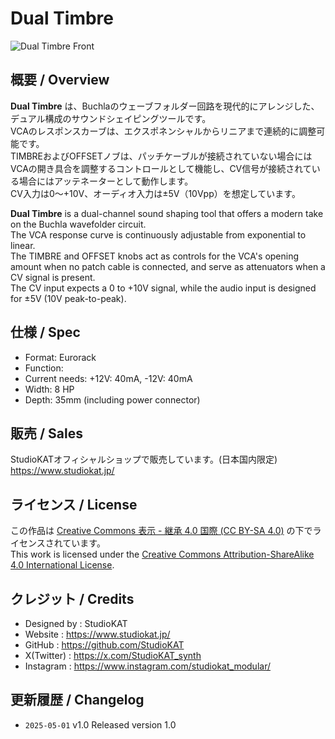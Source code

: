 # Dual Timbre
![Dual Timbre Front]()

## 概要 / Overview

**Dual Timbre** は、Buchlaのウェーブフォルダー回路を現代的にアレンジした、デュアル構成のサウンドシェイピングツールです。  
VCAのレスポンスカーブは、エクスポネンシャルからリニアまで連続的に調整可能です。  
TIMBREおよびOFFSETノブは、パッチケーブルが接続されていない場合にはVCAの開き具合を調整するコントロールとして機能し、CV信号が接続されている場合にはアッテネーターとして動作します。  
CV入力は0～+10V、オーディオ入力は±5V（10Vpp）を想定しています。  

**Dual Timbre** is a dual-channel sound shaping tool that offers a modern take on the Buchla wavefolder circuit.  
The VCA response curve is continuously adjustable from exponential to linear.  
The TIMBRE and OFFSET knobs act as controls for the VCA's opening amount when no patch cable is connected, and serve as attenuators when a CV signal is present.  
The CV input expects a 0 to +10V signal, while the audio input is designed for ±5V (10V peak-to-peak).  


## 仕様 / Spec
- Format: Eurorack
- Function: 
- Current needs: +12V: 40mA, -12V: 40mA
- Width: 8 HP
- Depth: 35mm (including power connector)


## 販売 / Sales

StudioKATオフィシャルショップで販売しています。(日本国内限定)  
https://www.studiokat.jp/


## ライセンス / License

この作品は [Creative Commons 表示 - 継承 4.0 国際 (CC BY-SA 4.0)](https://creativecommons.org/licenses/by-sa/4.0/deed.ja) の下でライセンスされています。  
This work is licensed under the [Creative Commons Attribution-ShareAlike 4.0 International License](https://creativecommons.org/licenses/by-sa/4.0/).


## クレジット / Credits

- Designed by : StudioKAT
- Website : https://www.studiokat.jp/
- GitHub : https://github.com/StudioKAT
- X(Twitter) : https://x.com/StudioKAT_synth
- Instagram : https://www.instagram.com/studiokat_modular/

## 更新履歴 / Changelog

- `2025-05-01` v1.0 Released version 1.0